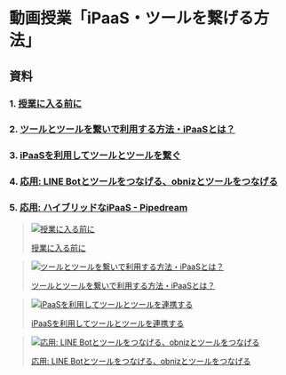 # 動画授業「iPaaS・ツールを繋げる方法」

## 資料
### 1. [授業に入る前に](01.md)
### 2. [ツールとツールを繋いで利用する方法・iPaaSとは？](02.md)
### 3. [iPaaSを利用してツールとツールを繋ぐ](03.md)
### 4. [応用: LINE Botとツールをつなげる、obnizとツールをつなげる](04.md)
### 5. [応用: ハイブリッドなiPaaS - Pipedream](05.md)

> [![授業に入る前に](https://img.youtube.com/vi/nRJcLfJnLgg/0.jpg)](https://www.youtube.com/watch?v=nRJcLfJnLgg)
>
> [授業に入る前に](https://www.youtube.com/watch?v=nRJcLfJnLgg)

> [![ツールとツールを繋いで利用する方法・iPaaSとは？](https://img.youtube.com/vi/APf1tv3YIEo/0.jpg)](https://www.youtube.com/watch?v=APf1tv3YIEo)
>
> [ツールとツールを繋いで利用する方法・iPaaSとは？](https://www.youtube.com/watch?v=APf1tv3YIEo)

> [![iPaaSを利用してツールとツールを連携する](https://img.youtube.com/vi/aUhmfpG5Jk0/0.jpg)](https://www.youtube.com/watch?v=aUhmfpG5Jk0)
>
> [iPaaSを利用してツールとツールを連携する](https://www.youtube.com/watch?v=aUhmfpG5Jk0)

> [![応用: LINE Botとツールをつなげる、obnizとツールをつなげる](https://img.youtube.com/vi/xqtkuoPvxIM/0.jpg)](https://www.youtube.com/watch?v=xqtkuoPvxIM)
>
> [応用: LINE Botとツールをつなげる、obnizとツールをつなげる](https://www.youtube.com/watch?v=xqtkuoPvxIM)